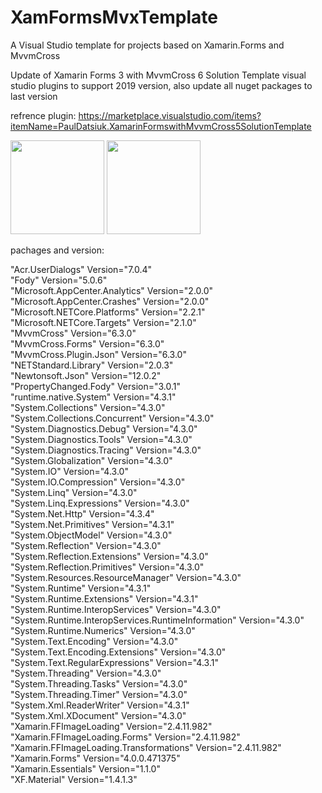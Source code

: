 # XamFormsMvxTemplate
A Visual Studio template for projects based on Xamarin.Forms and MvvmCross

Update of Xamarin Forms 3 with MvvmCross 6 Solution Template visual studio plugins to support 2019 version, also update all nuget packages to last version

refrence plugin:
https://marketplace.visualstudio.com/items?itemName=PaulDatsiuk.XamarinFormswithMvvmCross5SolutionTemplate

<img src="http://s3.picofile.com/file/8362624184/Annotation_2019_06_04_173715_min.jpg" width="150">
<img src="http://s4.picofile.com/file/8362624176/Annotation_2019_06_04_173746_min.jpg" width="150">

pachages and version:  

"Acr.UserDialogs" Version="7.0.4"  
"Fody" Version="5.0.6"  
"Microsoft.AppCenter.Analytics" Version="2.0.0"  
"Microsoft.AppCenter.Crashes" Version="2.0.0"  
"Microsoft.NETCore.Platforms" Version="2.2.1"  
"Microsoft.NETCore.Targets" Version="2.1.0"  
"MvvmCross" Version="6.3.0"  
"MvvmCross.Forms" Version="6.3.0"  
"MvvmCross.Plugin.Json" Version="6.3.0"  
"NETStandard.Library" Version="2.0.3"  
"Newtonsoft.Json" Version="12.0.2"  
"PropertyChanged.Fody" Version="3.0.1"  
"runtime.native.System" Version="4.3.1"  
"System.Collections" Version="4.3.0"  
"System.Collections.Concurrent" Version="4.3.0"  
"System.Diagnostics.Debug" Version="4.3.0"  
"System.Diagnostics.Tools" Version="4.3.0"  
"System.Diagnostics.Tracing" Version="4.3.0"  
"System.Globalization" Version="4.3.0"  
"System.IO" Version="4.3.0"  
"System.IO.Compression" Version="4.3.0"  
"System.Linq" Version="4.3.0"  
"System.Linq.Expressions" Version="4.3.0"  
"System.Net.Http" Version="4.3.4"  
"System.Net.Primitives" Version="4.3.1"  
"System.ObjectModel" Version="4.3.0"  
"System.Reflection" Version="4.3.0"  
"System.Reflection.Extensions" Version="4.3.0"  
"System.Reflection.Primitives" Version="4.3.0"  
"System.Resources.ResourceManager" Version="4.3.0"  
"System.Runtime" Version="4.3.1"  
"System.Runtime.Extensions" Version="4.3.1"  
"System.Runtime.InteropServices" Version="4.3.0"  
"System.Runtime.InteropServices.RuntimeInformation" Version="4.3.0"  
"System.Runtime.Numerics" Version="4.3.0"  
"System.Text.Encoding" Version="4.3.0"  
"System.Text.Encoding.Extensions" Version="4.3.0"  
"System.Text.RegularExpressions" Version="4.3.1"  
"System.Threading" Version="4.3.0"  
"System.Threading.Tasks" Version="4.3.0"  
"System.Threading.Timer" Version="4.3.0"  
"System.Xml.ReaderWriter" Version="4.3.1"  
"System.Xml.XDocument" Version="4.3.0"  
"Xamarin.FFImageLoading" Version="2.4.11.982"  
"Xamarin.FFImageLoading.Forms" Version="2.4.11.982"  
"Xamarin.FFImageLoading.Transformations" Version="2.4.11.982"  
"Xamarin.Forms" Version="4.0.0.471375"  
"Xamarin.Essentials" Version="1.1.0"  
"XF.Material" Version="1.4.1.3"  

